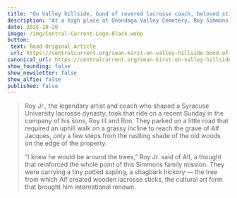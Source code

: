 ```yaml
---
title: "On Valley hillside, bond of revered lacrosse coach, beloved stickmaker lives on in one young tree"
description: "At a high place at Onondaga Valley Cemetery, Roy Simmons Jr. and his sons plant a tiny hickory sapling in honor of Alf Jacques."
date: 2025-10-20
image: /img/Central-Current-Logo-Black.webp
button: 
 text: Read Original Article
 url: https://centralcurrent.org/sean-kirst-on-valley-hillside-bond-of-revered-lacrosse-coach-beloved-stickmaker-lives-on-in-one-young-tree/
canonical_url: https://centralcurrent.org/sean-kirst-on-valley-hillside-bond-of-revered-lacrosse-coach-beloved-stickmaker-lives-on-in-one-young-tree/
show_founding: false
show_newsletter: false
show_alfie: false
published: false
---
```

> Roy Jr., the legendary artist and coach who shaped a Syracuse University lacrosse dynasty, took that ride on a recent Sunday in the company of his sons, Roy III and Ron. They parked on a little road that required an uphill walk on a grassy incline to reach the grave of Alf Jacques, only a few steps from the rustling shade of the old woods on the edge of the property.
>
> “I knew he would be around the trees,” Roy Jr. said of Alf, a thought that reinforced the whole point of this Simmons family mission. They were carrying a tiny potted sapling, a shagbark hickory — the tree from which Alf created wooden lacrosse sticks, the cultural art form that brought him international renown.


